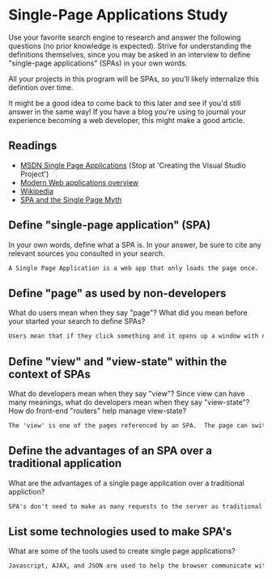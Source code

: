 # Single-Page Applications Study

Use your favorite search engine to research and answer the following questions
(no prior knowledge is expected). Strive for understanding the definitions
themselves, since you may be asked in an interview to define "single-page
applications" (SPAs) in your own words.

All your projects in this program will be SPAs, so you'll likely internalize
this defintion over time.

It might be a good idea to come back to this later and see if you'd still answer
in the same way! If you have a blog you're using to journal your experience
becoming a web developer, this might make a good article.

## Readings

-   [MSDN Single Page Applications](https://msdn.microsoft.com/en-us/magazine/dn463786.aspx) (Stop at 'Creating the Visual Studio Project')
-   [Modern Web applications overview](http://singlepageappbook.com/goal.html)
-   [Wikipedia](https://en.wikipedia.org/wiki/Single-page_application)
-   [SPA and the Single Page Myth](https://johnpapa.net/pageinspa/)

## Define "single-page application" (SPA)

In your own words, define what a SPA is. In your answer, be sure to cite any
relevant sources you consulted in your search.

```md
A Single Page Application is a web app that only loads the page once.  Any changes to the page are made using javascript and web requests with AJAX, instead of refreshing the page.  This gives the application a better user experience; it would be annoying if the page refreshed every time a change was made.
```

## Define "page" as used by non-developers

What do users mean when they say "page"? What did you mean before your started
your search to define SPAs?

```md
Users mean that if they click something and it opens up a window with new content, the new window is a page.  A Single Page Application is called single page because it doesnt ever refresh the page, so it appears to the user as a single page.  It can actually reference many pages, but the content from them is dynamically loaded onto the page so it does not refresh.
```

## Define "view" and "view-state" within the context of SPAs

What do developers mean when they say "view"? Since view can have many meanings,
what do developers mean when they say "view-state"? How do front-end "routers"
help manage view-state?

```md
The 'view' is one of the pages referenced by an SPA.  The page can switch between many views, and the one that is currently in use is called the 'view-state'.  A router helps by loading the correct view-state based on user action.
```

## Define the advantages of an SPA over a traditional application

What are the advantages of a single page application over a traditional appliction?

```md
SPA's don't need to make as many requests to the server as traditional apps because they don't refresh the page.  This will decrease data usage and increase loading time of the app.  Also, the user will have a more pleasent experience because the app will feel more polished.
```

## List some technologies used to make SPA's

What are some of the tools used to create single page applications?

```md
Javascript, AJAX, and JSON are used to help the browser communicate with the server and asynchronously make web requests.
```
